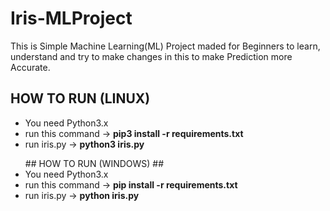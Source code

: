 # Iris-MLProject
This is Simple Machine Learning(ML) Project maded for Beginners to learn, understand and try to make changes in this to make Prediction more Accurate.

## HOW TO RUN (LINUX) ##
<ul>
<li> You need Python3.x
<li> run this command -> <b> pip3 install -r requirements.txt </b>
<li> run iris.py -> <b> python3 iris.py </b>
</ul>
<ul>
## HOW TO RUN (WINDOWS) ##
<li> You need Python3.x
<li> run this command -> <b> pip install -r requirements.txt </b>
<li> run iris.py -> <b> python iris.py </b>
</ul>
